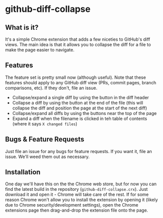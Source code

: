 # github-diff-collapse

## What is it?

It's a simple Chrome extension that adds a few niceties to GitHub's diff views.
The main idea is that it allows you to collapse the diff for a file to make
the page easier to navigate.

## Features

The feature set is pretty small now (although useful). Note that these features should apply
to any GitHub diff view (PRs, commit pages, branch comparisons, etc). If they don't, file an issue.

- Collapse/expand a single diff by using the button in the diff header
- Collapse a diff by using the button at the end of the file (this will collapse the diff
and position the page at the start of the next diff)
- Collapse/expand all diffs by using the buttons near the top of the page
- Expand a diff when the filename is clicked in teh table of contents (where it says `X changed files`)

## Bugs & Feature Requests

Just file an issue for any bugs for feature requests. If you want it, file an issue.
We'll weed them out as necessary.

## Installation

One day we'll have this on the the Chrome web store, but for now you can find the latest build
in the repository (`github-diff-collapse.crx`). Just download it and open it - Chrome will take care of the rest.
If for some reason Chrome won't allow you to install the extension by opening it (likely due to Chrome
security/development settings), open the Chrome extensions page then drag-and-drop the extension file onto the page.
